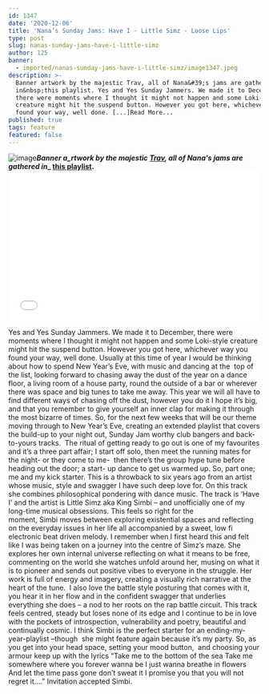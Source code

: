 ```yaml
---
id: 1347
date: '2020-12-06'
title: 'Nana’s Sunday Jams: Have I - Little Simz - Loose Lips'
type: post
slug: nanas-sunday-jams-have-i-little-simz
author: 125
banner:
  - imported/nanas-sunday-jams-have-i-little-simz/image1347.jpeg
description: >-
  Banner artwork by the majestic Trav, all of Nana&#39;s jams are gathered
  in&nbsp;this playlist. Yes and Yes Sunday Jammers. We made it to December,
  there were moments where I thought it might not happen and some Loki-style
  creature might hit the suspend button. However you got here, whichever way you
  found your way, well done. [...]Read More...
published: true
tags: feature
featured: false
---
```

![image](../imported/nanas-sunday-jams-have-i-little-simz/image1347.jpeg)**_Banner a_rtwork by the majestic [Trav](https://www.backdownwarchild.co.uk/), all of Nana's jams are gathered in__ [__this playlist__](https://open.spotify.com/playlist/12UoQ8ov5i6P8BIfm2lOjS?si=jarAn1CXSEuYB9vAxJidOg)__.__**<iframe width='100%' height='300' scrolling='no' frameborder='no' allow='autoplay' src='//www.youtube.com/embed/FXeE8VFwh2w?wmode=opaque'></iframe>

Yes and Yes Sunday Jammers. We made it to December, there were moments where I thought it might not happen and some Loki-style creature might hit the suspend button. However you got here, whichever way you found your way, well done. Usually at this time of year I would be thinking about how to spend New Year’s Eve, with music and dancing at the  top of the list, looking forward to chasing away the dust of the year on a dance floor, a living room of a house party, round the outside of a bar or wherever there was space and big tunes to take me away. This year we will all have to find different ways of chasing off the dust, however you do it I hope it’s big, and that you remember to give yourself an inner clap for making it through the most bizarre of times. So, for the next few weeks that will be our theme moving through to New Year’s Eve, creating an extended playlist that covers the build-up to your night out, Sunday Jam worthy club bangers and back-to-yours tracks.  The ritual of getting ready to go out is one of my favourites and it’s a three part affair; I start off solo, then meet the running mates for the night- or they come to me-  then there’s the group hype tune before heading out the door; a start- up dance to get us warmed up. So, part one; me and my kick starter. This is a throwback to six years ago from an artist whose music, style and swagger I have such deep love for. On this track she combines philosophical pondering with dance music. The track is ‘Have I’ and the artist is Little Simz aka King Simbi – and unofficially one of my long-time musical obsessions. This feels so right for the moment, Simbi moves between exploring existential spaces and reflecting on the everyday issues in her life all accompanied by a sweet, low fi electronic beat driven melody. I remember when I first heard this and felt like I was being taken on a journey into the centre of Simz’s maze. She explores her own internal universe reflecting on what it means to be free, commenting on the world she watches unfold around her, musing on what it is to pioneer and sends out positive vibes to everyone in the struggle. Her work is full of energy and imagery, creating a visually rich narrative at the heart of the tune.  I also love the battle style posturing that comes with it, you hear it in her flow and in the confident swagger that underlies everything she does – a nod to her roots on the rap battle circuit. This track feels centred, steady but loses none of its edge and I continue to be in love with the pockets of introspection, vulnerability and poetry, beautiful and continually cosmic. I think Simbi is the perfect starter for an ending-my-year-playlist –though  she might feature again because it’s my party. So, as you get into your head space, setting your mood button,  and choosing your armour keep up with the lyrics “Take me to the bottom of the sea Take me somewhere where you forever wanna be I just wanna breathe in flowers And let the time pass gone don’t sweat it I promise you that you will not regret it….” Invitation accepted Simbi.